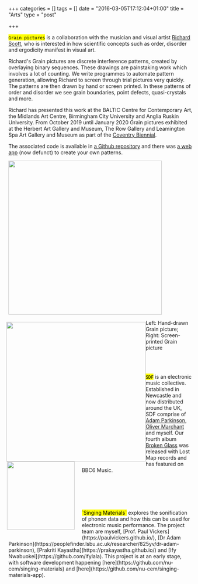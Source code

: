 +++
categories = []
tags = []
date = "2016-03-05T17:12:04+01:00"
title = "Arts"
type = "post"

+++


<mark>`Grain pictures`</mark> is a collaboration with the musician and visual artist [Richard Scott](https://richard-scott.info/home.html), who is interested in how scientific concepts such as order, disorder and ergodicity manifest in visual art.

Richard's Grain pictures are discrete interference patterns, created by overlaying binary sequences. These drawings are painstaking work which involves a lot of counting. We write programmes to automate pattern generation, allowing Richard to screen through trial pictures very quickly. The patterns are then drawn by hand or screen printed. In these patterns of order and disorder we see grain boundaries, point defects, quasi-crystals and more.

Richard has presented this work at the BALTIC Centre for Contemporary Art, the Midlands Art Centre, Birmingham City University and Anglia Ruskin University. From October 2019 until January 2020 Grain pictures exhibited at the Herbert Art Gallery and Museum, The Row Gallery and Leamington Spa Art Gallery and Museum as part of the [Coventry Biennial](https://www.theherbert.org/whats_on/1490/coventry_biennial__the_twin).

The associated code is available in [a Github repository](https://github.com/lucydot/dotspace) and there was [a web app](https://boiling-peak-32563.herokuapp.com/voila/render/dotspace.ipynb) (now defunct) to create your own patterns. 

<img src="../images/dotspace.png" style="float: middle; height: 30em; ">
<img src="../images/dotspace_drawn.jpeg" style="float: left; height: 27.25em; margin-top: 1.4em; margin-left: -0.4em">
<p class="both">
Left: Hand-drawn Grain picture; Right: Screen-printed Grain picture </p>

</br>
</br>

<img src="../images/broken_glass.jpeg" style="float: left; height: 13.25em; margin-left: -0.3em; margin-right: 1.4em; margin-bottom: 1.4em">

<mark>`SDF`</mark> is an electronic music collective. Established in Newcastle and now distributed around the UK, SDF comprise of [Adam Parkinson](https://peoplefinder.lsbu.ac.uk/researcher/825yv/dr-adam-parkinson), [Oliver Marchant](https://olivermarchant.hotglue.me/) and myself. Our fourth album [Broken Glass](https://lostmap.bandcamp.com/album/broken-glass-ep) was released with Lost Map records and has featured on BBC6 Music.

<p class="both">
</br>
</br>
</br>
</br>
</br>
<mark>`Singing Materials`</mark> explores the sonification of phonon data and how this can be used for electronic music performance. The project team are myself, [Prof. Paul Vickers](https://paulvickers.github.io/), [Dr Adam Parkinson](https://peoplefinder.lsbu.ac.uk/researcher/825yv/dr-adam-parkinson), [Prakriti Kayastha](https://prakayastha.github.io/) and [Ify Nwabuokei](https://github.com/ifylala). This project is at an early stage, with software development happening [here](https://github.com/nu-cem/singing-materials) and [here](https://github.com/nu-cem/singing-materials-app). </p>

